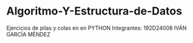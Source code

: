 # Algoritmo-Y-Estructura-de-Datos
Ejercicios  de pilas y colas en  en PYTHON
Integrantes:
192D24008 IVÁN GARCÍA MÉNDEZ 
